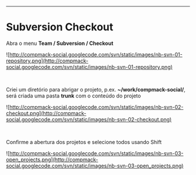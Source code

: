<br />

---


# Subversion Checkout #

Abra o menu **Team / Subversion / Checkout**

![http://compmack-social.googlecode.com/svn/static/images/nb-svn-01-repository.png](http://compmack-social.googlecode.com/svn/static/images/nb-svn-01-repository.png)

<br />

Criei um diretório para abrigar o projeto, p.ex. **~/work/compmack-social/**, será criada uma pasta **trunk** com o conteúdo do projeto

![http://compmack-social.googlecode.com/svn/static/images/nb-svn-02-checkout.png](http://compmack-social.googlecode.com/svn/static/images/nb-svn-02-checkout.png)

<br />

Confirme a abertura dos projetos e selecione todos usando Shift

![http://compmack-social.googlecode.com/svn/static/images/nb-svn-03-open_projects.png](http://compmack-social.googlecode.com/svn/static/images/nb-svn-03-open_projects.png)